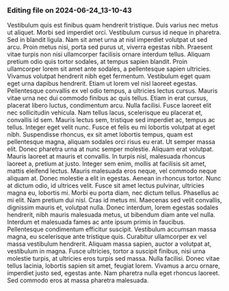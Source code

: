 

### Editing file on 2024-06-24_13-10-43

Vestibulum quis est finibus quam hendrerit tristique. Duis varius nec metus ut aliquet. Morbi sed imperdiet orci. Vestibulum cursus id neque in pharetra. Sed in blandit ligula. Nam sit amet urna at nisl imperdiet volutpat ut sed arcu. Proin metus nisi, porta sed purus ut, viverra egestas nibh. Praesent vitae turpis non nisi ullamcorper facilisis ornare interdum tellus. Aliquam pretium odio quis tortor sodales, at tempus sapien blandit. Proin ullamcorper lorem sit amet ante sodales, a pellentesque sapien ultricies. Vivamus volutpat hendrerit nibh eget fermentum. Vestibulum eget quam eget urna dapibus hendrerit. Etiam ut lorem vel nisl laoreet egestas. Pellentesque convallis ex vel odio tempus, a ultricies lectus cursus. Mauris vitae urna nec dui commodo finibus ac quis tellus. Etiam in erat cursus, placerat libero luctus, condimentum arcu.
Nulla facilisi. Fusce laoreet elit nec sollicitudin vehicula. Nam tellus lacus, scelerisque eu placerat et, convallis id sem. Mauris lectus sem, tristique sed imperdiet ac, tempus ac tellus. Integer eget velit nunc. Fusce et felis eu mi lobortis volutpat at eget nibh. Suspendisse rhoncus, ex sit amet lobortis tempus, quam est pellentesque magna, aliquam sodales orci risus eu erat. Ut semper massa elit.
Donec pharetra urna at nunc semper molestie. Aliquam erat volutpat. Mauris laoreet at mauris et convallis. In turpis nisl, malesuada rhoncus laoreet a, pretium at justo. Integer sem enim, mollis at facilisis sit amet, mattis eleifend lectus. Mauris malesuada eros neque, vel commodo neque aliquam at. Donec molestie a elit in egestas. Aenean in rhoncus tortor. Nunc at dictum odio, id ultrices velit. Fusce sit amet lectus pulvinar, ultricies magna eu, lobortis mi. Morbi eu porta diam, nec dictum tellus. Phasellus ac mi elit. Nam pretium dui nisl. Cras id metus mi. Maecenas sed velit convallis, dignissim mauris et, volutpat nulla. Donec interdum, lorem egestas sodales hendrerit, nibh mauris malesuada metus, ut bibendum diam ante vel nulla.
Interdum et malesuada fames ac ante ipsum primis in faucibus. Pellentesque condimentum efficitur suscipit. Vestibulum accumsan massa magna, eu scelerisque ante tristique quis. Curabitur ullamcorper ex vel massa vestibulum hendrerit. Aliquam massa sapien, auctor a volutpat at, vestibulum in magna. Fusce ultricies, tortor a suscipit finibus, nisi urna molestie turpis, at ultricies eros turpis sed massa. Nulla facilisi. Donec vitae tellus lacinia, lobortis sapien sit amet, feugiat lorem. Vivamus a arcu ornare, imperdiet justo sed, egestas ante. Nam pharetra nulla eget rhoncus laoreet. Sed commodo eros at massa pharetra malesuada.


